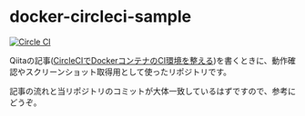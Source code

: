 # docker-circleci-sample

[![Circle CI](https://circleci.com/gh/honeniq/docker-circleci-sample/tree/master.svg?style=svg)](https://circleci.com/gh/honeniq/docker-circleci-sample/tree/master)

Qiitaの記事([CircleCIでDockerコンテナのCI環境を整える](http://qiita.com/honeniq/items/b1d07b8540551106d1f9))を書くときに、動作確認やスクリーンショット取得用として使ったリポジトリです。

記事の流れと当リポジトリのコミットが大体一致しているはずですので、参考にどうぞ。
